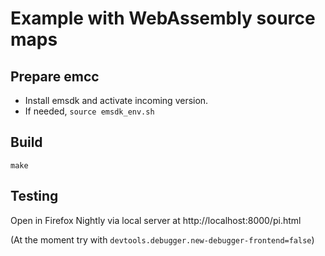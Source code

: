 # Example with WebAssembly source maps

## Prepare emcc

- Install emsdk and activate incoming version.
- If needed, `source emsdk_env.sh`

## Build

```
make
```

## Testing

Open in Firefox Nightly via local server at http://localhost:8000/pi.html

(At the moment try with `devtools.debugger.new-debugger-frontend=false`)
